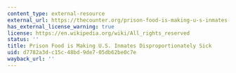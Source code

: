 ```yaml
---
content_type: external-resource
external_url: https://thecounter.org/prison-food-is-making-u-s-inmates-disproportionately-sick/
has_external_license_warning: true
license: https://en.wikipedia.org/wiki/All_rights_reserved
status: ''
title: Prison Food is Making U.S. Inmates Disproportionately Sick
uid: d7782a3d-c15c-48bd-9de7-05db62be0c7e
wayback_url: ''
---
```


